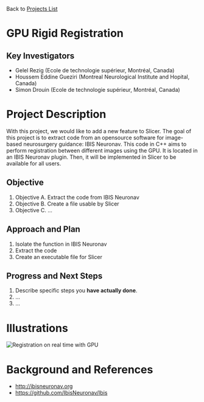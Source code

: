 Back to [Projects List](../../README.md#ProjectsList)

# GPU Rigid Registration

## Key Investigators
- Gelel Rezig (Ecole de technologie supérieur, Montréal, Canada)
- Houssem Eddine Gueziri (Montreal Neurological Institute and Hopital, Canada)
- Simon Drouin (Ecole de technologie supérieur, Montréal, Canada)

# Project Description
<!-- Add a short paragraph describing the project. -->
With this project, we would like to add a new feature to Slicer.
The goal of this project is to extract code from an opensource software for image-based neurosurgery guidance: IBIS Neuronav.
This code in C++ aims to perform registration between different images using the GPU. It is located in an IBIS Neuronav 
plugin. Then, it will be implemented in Slicer to be available for all users. 

## Objective
<!-- Describe here WHAT you would like to achieve (what you will have as end result). -->
1. Objective A. Extract the code from IBIS Neuronav
2. Objective B. Create a file usable by Slicer
3. Objective C. ...

## Approach and Plan
<!-- Describe here HOW you would like to achieve the objectives stated above. -->
1. Isolate the function in IBIS Neuronav
2. Extract the code
3. Create an executable file for Slicer

## Progress and Next Steps
<!-- Update this section as you make progress, describing of what you have ACTUALLY DONE. If there are specific steps that you could not complete then you can describe them here, too. -->
1. Describe specific steps you **have actually done**.
1. ...
1. ...

# Illustrations

![Registration on real time with GPU](ProjectWeek/PW35_2021_Virtual/Projects/GPURigidRegistration/gpu-rigid-reg.gif)
# Background and References
<!-- If you developed any software, include link to the source code repository. If possible, also add links to sample data, and to any relevant publications. -->
- http://ibisneuronav.org 
- https://github.com/IbisNeuronav/Ibis 

